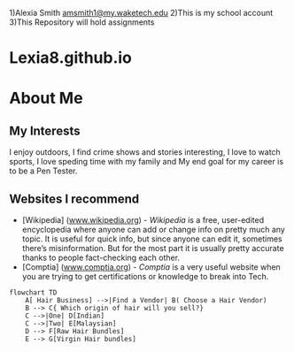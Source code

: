 
1)Alexia Smith amsmith1@my.waketech.edu
2)This is my school account 
3)This Repository will hold assignments 

# Lexia8.github.io

# About Me
## My Interests 
I enjoy outdoors, I find crime shows and stories interesting, I love to watch sports, I love speding time with my family and My end goal for my career is to be a Pen Tester.
## Websites I recommend 
* [Wikipedia] (www.wikipedia.org) -  _Wikipedia_ is a free, user-edited encyclopedia where anyone can add or change info on pretty much any topic. It is useful for quick info, but since  anyone can edit it, sometimes there’s misinformation. But for the most part it is usually pretty accurate thanks to people fact-checking each other.
* [Comptia] (www.comptia.org) - _Comptia_ is a very useful website when you are trying to get certifications or knowledge to break into Tech.
```mermaid
flowchart TD
    A[ Hair Business] -->|Find a Vendor| B( Choose a Hair Vendor)
    B --> C{ Which origin of hair will you sell?}
    C -->|One| D[Indian]
    C -->|Two| E[Malaysian]
    D --> F[Raw Hair Bundles]
    E --> G[Virgin Hair bundles]
    
    
